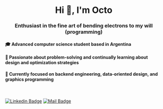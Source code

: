 <h1 align="center">Hi 👋, I'm Octo</h1>
<h3 align="center"> Enthusiast in the fine art of bending electrons to my will (programming)</h3>

<h4>🎓 Advanced computer science student based in Argentina</h4>
<h4>🔧 Passionate about problem-solving and continually learning about design and optimization strategies</h4>
<h4>🌱 Currently focused on backend engineering, data-oriented design, and graphics programming</h4>

<br><br>
[![Linkedin Badge](https://img.shields.io/badge/Linkedin-octaviokerbs-blue)](https://www.linkedin.com/in/octavio-kerbs/)
[![Mail Badge](https://img.shields.io/badge/Mail-kerbsod@gmail.com-red)](mailto:kerbsod@gmail.com)

